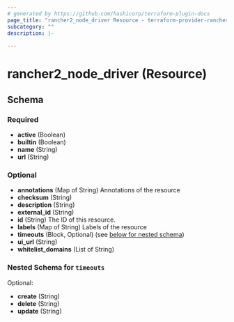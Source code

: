 ```yaml
---
# generated by https://github.com/hashicorp/terraform-plugin-docs
page_title: "rancher2_node_driver Resource - terraform-provider-rancher2"
subcategory: ""
description: |-
  
---
```


# rancher2_node_driver (Resource)





<!-- schema generated by tfplugindocs -->
## Schema

### Required

- **active** (Boolean)
- **builtin** (Boolean)
- **name** (String)
- **url** (String)

### Optional

- **annotations** (Map of String) Annotations of the resource
- **checksum** (String)
- **description** (String)
- **external_id** (String)
- **id** (String) The ID of this resource.
- **labels** (Map of String) Labels of the resource
- **timeouts** (Block, Optional) (see [below for nested schema](#nestedblock--timeouts))
- **ui_url** (String)
- **whitelist_domains** (List of String)

<a id="nestedblock--timeouts"></a>
### Nested Schema for `timeouts`

Optional:

- **create** (String)
- **delete** (String)
- **update** (String)


